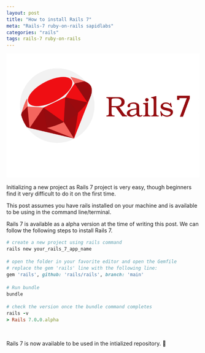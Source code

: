 ```yaml
---
layout: post
title: "How to install Rails 7"
meta: "Rails-7 ruby-on-rails sapidlabs"
categories: "rails"
tags: rails-7 ruby-on-rails
---
```


<img src="/assets/images/shared/rails-7.png" alt="default-enum-in-rails">

Initializing a new project as Rails 7 project is very easy, though beginners find it very difficult to do it on the first time. 

This post assumes you have rails installed on your machine and is available to be using in the command line/terminal.

Rails 7 is available as a alpha version at the time of writing this post. We can follow the following steps to install Rails 7.

```ruby
# create a new project using rails command 
rails new your_rails_7_app_name

# open the folder in your favorite editor and open the Gemfile
# replace the gem 'rails' line with the following line:
gem 'rails', github: 'rails/rails', branch: 'main'

# Run bundle
bundle

# check the version once the bundle command completes
rails -v
> Rails 7.0.0.alpha
```
<br/>

Rails 7 is now available to be used in the intialized repository. 🥳
